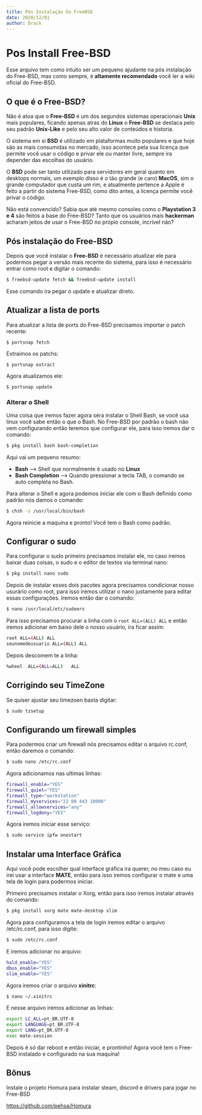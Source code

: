 ```yaml
---
title: Pós Instalação Do FreeBSD
date: 2020/12/01
author: Drack
---
```


# Pos Install Free-BSD

Esse arquivo tem como intuito ser um pequeno ajudante na pós instalação do Free-BSD, mas como sempre, é **altamente recomendado** você ler a wiki oficial do Free-BSD.

## O que é o Free-BSD? 

Não é atoa que o **Free-BSD** é um dos segundos sistemas operacionais **Unix** mais populares, ficando apenas atras do **Linux** o **Free-BSD** se destaca pelo seu padrão **Unix-Like** e pelo seu alto valor de conteúdos e historia.

O sistema em si **BSD** é utilizado em plataformas muito populares e que hoje são as mais consumidas no mercado, isso acontece pela sua licença que permite você usar o código e privar ele ou manter livre, sempre ira depender das escolhas do usuário.

O **BSD** pode ser tanto utilizado para servidores em geral quanto em desktops normais, um exemplo disso é o tão grande (e caro) **MacOS**, sim o grande computador que custa um rim, e atualmente pertence a  Apple é feito a partir do sistema Free-BSD, como dito antes, a licença permite você privar o código.

Não está convencido? Sabia que até mesmo consoles como o **Playstation 3 e 4** são feitos a base do Free-BSD? Tanto que os usuários mais **hackerman** acharam jeitos de usar o Free-BSD no própio console, incrível não?

## Pós instalação do Free-BSD

Depois que você instalar o **Free-BSD** é necessário atualizar ele para podermos pegar a versão mais recente do sistema, para isso é necessário entrar como root e digitar o comando:
```bash
$ freebsd-update fetch && freebsd-update install
```
Esse comando ira pegar o update e atualizar direto.

## Atualizar a lista de ports

Para atualizar a lista de ports do Free-BSD precisamos importar o patch recente:
```
$ portsnap fetch
```
Extraimos os patchs:
```
$ portsnap extract
```
Agora atualizamos ele:
```
$ portsnap update
```

### Alterar o Shell

Uma coisa que iremos fazer agora séra instalar o Shell Bash, se você usa linux você sabe então o que o Bash. No Free-BSD por padrão o bash não vem configurando então teremos que configurar ele, para isso iremos dar o comando:
```bash
$ pkg install bash bash-completion
```
Aqui vai um pequeno resumo:
 - **Bash** --> Shell que normalmente é usado no **Linux**
 - **Bash Completion** --> Quando pressionar a tecla TAB, o comando se auto completa no Bash.
 
 Para alterar o Shell e agora podemos iniciar ele com o Bash definido como padrão nós damos o comando:
 ```bash
$ chsh -s /usr/local/bin/bash
```

Agora reinicie a maquina e pronto! Você tem o Bash como padrão.

## Configurar o sudo

Para configurar o sudo primeiro precisamos instalar ele, no caso iremos baixar duas coisas, o sudo e o editor de textos via terminal nano:
```bash
$ pkg install nano sudo
```

Depois de instalar esses dois pacotes agora precisamos condicionar nosso usurário como root, para isso iremos utilizar o nano justamente para editar essas configurações. Iremos então dar o comando:
```bash
$ nano /usr/local/etc/sudoers
```

Para isso precisamos procurar a linha com o ```root ALL=(ALL) ALL``` e então iremos adicionar em baixo dele o nosso usuário, ira ficar assim: 
```bash
root ALL=(ALL) ALL
seunomedeusuario ALL=(ALL) ALL
```

Depois descomem te a linha:
```bash
%wheel	ALL=(ALL=ALL)	ALL
```

## Corrigindo seu TimeZone

Se quiser ajustar seu timezoen basta digitar:
```bash
$ sudo tzsetup
```

## Configurando um firewall simples

Para podermos criar um firewall nós precisamos editar o arquivo rc.conf, então daremos o comando:
```bash
$ sudo nano /etc/rc.conf
```
Agora adicionamos nas ultimas linhas:
```bash
firewall_enable="YES"
firewall_quiet="YES" 
firewall_type="workstation"  
firewall_myservices="22 80 443 10000"  
firewall_allowservices="any"  
firewall_logdeny="YES"
```

Agora iremos iniciar esse serviço:

```bash
$ sudo service ipfw onestart
```

## Instalar uma Interface Gráfica

Aqui você pode escolher qual interface gráfica ira querer, no meu caso eu irei usar a interface **MATE**, então para isso iremos configurar o mate e uma tela de login para podermos iniciar.

Primeiro precisamos instalar o Xorg, então para isso iremos instalar através do comando:
```bash
$ pkg install xorg mate mate-desktop slim
```
Agora para configuramos a tela de login iremos editar o arquivo /etc/rc.conf, para isso digite:
```bash
$ sudo /etc/rc.conf
```
E iremos adicionar no arquivo:
```bash
hald_enable="YES"
dbus_enable="YES"
slim_enable="YES"
```

Agora iremos criar o arquivo **xinitrc**:
```bash
$ nano ~/.xinitrc
```

E nesse arquivo iremos adicionar as linhas:
```bash
export LC_ALL=pt_BR.UTF-8
export LANGUAGE=pt_BR.UTF-8
export LANG=pt_BR.UTF-8
exec mate-session
```
Depois é só dar reboot e então iniciar, e prontinho! Agora você tem o Free-BSD instalado e configurado na sua maquina!

## Bônus

Instale o projeto Homura para instalar steam, discord e drivers para jogar no Free-BSD

https://github.com/pehsa/Homura

